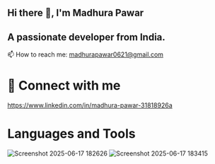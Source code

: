   ## Hi there 👋, I'm Madhura Pawar

## A passionate developer from India.

📫 How to reach me: madhurapawar0621@gmail.com

# 📲 Connect with me 
https://www.linkedin.com/in/madhura-pawar-31818926a

# Languages and Tools
![Screenshot 2025-06-17 182626](https://github.com/user-attachments/assets/3055c317-0a9b-41be-b6ed-48edb3c1d681) ![Screenshot 2025-06-17 183415](https://github.com/user-attachments/assets/55d74cd3-0bda-48bf-a212-51ed0491cfb6)



  
